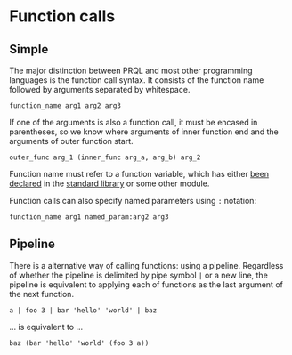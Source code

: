 # Function calls

## Simple

The major distinction between PRQL and most other programming languages is the
function call syntax. It consists of the function name followed by arguments
separated by whitespace.

```prql no-eval
function_name arg1 arg2 arg3
```

If one of the arguments is also a function call, it must be encased in
parentheses, so we know where arguments of inner function end and the arguments
of outer function start.

```prql no-eval
outer_func arg_1 (inner_func arg_a, arg_b) arg_2
```

Function name must refer to a function variable, which has either
[been declared](../declarations/functions.md) in the
[standard library](../stdlib/README.md) or some other module.

Function calls can also specify named parameters using `:` notation:

```prql no-eval
function_name arg1 named_param:arg2 arg3
```

## Pipeline

There is a alternative way of calling functions: using a pipeline. Regardless of
whether the pipeline is delimited by pipe symbol `|` or a new line, the pipeline
is equivalent to applying each of functions as the last argument of the next
function.

```prql no-eval
a | foo 3 | bar 'hello' 'world' | baz
```

... is equivalent to ...

```prql no-eval
baz (bar 'hello' 'world' (foo 3 a))
```

<!--
TODO: this should be a part of the tutorial


As you may have noticed, transforms are regular functions too!

```prql
from employees
filter age > 50
sort name
```

... is equivalent to ...

```prql
from employees | filter age > 50 | sort name
```

... is equivalent to ...

```prql
filter age > 50 (from employees) | sort name
```

... is equivalent to ...

```prql
sort name (filter age > 50 (from employees))
```

As you can see, the first example with pipeline notation is much easier to
comprehend, compared to the last one with the regular function call notation.
This is why it is recommended to use pipelines for nested function calls that
are 3 or more levels deep.

-->
